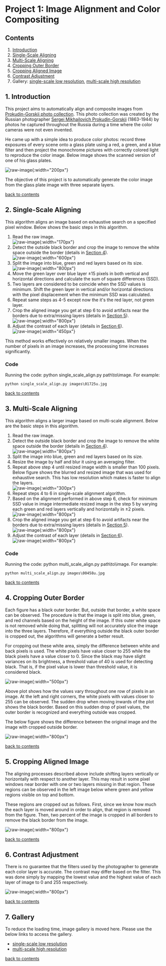 # Project 1: Image Alignment and Color Compositing

<a name="contents"></a>
## Contents
1. [Introduction](#intro)
2. [Single-Scale Aligning](#single-scale)
3. [Multi-Scale Aligning](#multi-scale)
4. [Cropping Outer Border](#crop)
5. [Cropping Aligned Image](#align-crop)
6. [Contrast Adjustment](#contrast)
7. Gallery: [single-scale low resolution](p1-low), [multi-scale high resolution](p1-high)

<a name="intro"></a>
## 1. Introduction

This project aims to automatically align and composite images from [ Prokudin-Gorskii photo collection](http://www.loc.gov/exhibits/empire/gorskii.html). This photo collection was created by the Russian photographer [Sergei Mikhailovich Prokudin-Gorskii](http://en.wikipedia.org/wiki/Prokudin-Gorskii) (1863-1944) by photos he captured throughout the Russia during a time where the color cameras were not even invented.

He came up with a simple idea to produce color photos: record three exposures of every scene onto a glass plate using a red, a green, and a blue filter and then project the monochrome pictures with correctly colored light to reproduce the color image. Below image shows the scanned version of one of his glass plates.

![raw-image](https://raw.githubusercontent.com/kanishkegb/CSCI-6527-projects/master/Project-1/aligned_images/report/1-raw.jpg){:width="200px"}

The objective of this project is to automatically generate the color image from the glass plate image with three separate layers.

[back to contents](#contents)

<a name="single-scale"></a>
## 2. Single-Scale Aligning

This algorithm aligns an image based on exhaustive search on a specified pixel window. Below shows the basic steps in this algorithm.

1. Read the raw image.  
![raw-image](https://raw.githubusercontent.com/kanishkegb/CSCI-6527-projects/master/Project-1/aligned_images/report/1-raw.jpg){:width="170px"}  
2. Detect the outside black border and crop the image to remove the white space outside the border (details in [Section 4](#crop)).  
![raw-image](https://raw.githubusercontent.com/kanishkegb/CSCI-6527-projects/master/Project-1/aligned_images/report/2-cropped.png){:width="600px"}  
3. Split the image into blue, green and red layers based on its size.  
![raw-image](https://raw.githubusercontent.com/kanishkegb/CSCI-6527-projects/master/Project-1/aligned_images/report/3-split.png){:width="800px"}  
4. Move the green layer over blue layer ±15 pixels in both vertical and horizontal directions and calculate the sum of square differences (SSD).
5. Two layers are considered to be coincide when the SSD values is minimum. Shift the green layer in vertical and/or horizontal directions with the pixel displacement when the minimum SSD was calculated.
6. Repeat same steps as 4-5 except now the it's the red layer, not green layer.
7. Crop the aligned image you get at step 6 to avoid artifacts near the borders due to extra/missing layers (details in [Section 5](#align-crop)).  
![raw-image](https://raw.githubusercontent.com/kanishkegb/CSCI-6527-projects/master/Project-1/aligned_images/report/4-aligned-cropped.png){:width="800px"}  
8. Adjust the contrast of each layer (details in [Section 6](#contrast)).  
![raw-image](https://raw.githubusercontent.com/kanishkegb/CSCI-6527-projects/master/Project-1/aligned_images/report/5-final.png){:width="450px"}  

This method works effectively on relatively smaller images. When the number of pixels in an image increases, the processing time increases significantly.

### Code
Running the code: python single_scale_align.py path\to\image.
For example:
```
python single_scale_align.py images\01725u.jpg
```

[back to contents](#contents)

<a name="multi-scale"></a>
## 3. Multi-Scale Aligning
This algorithm aligns a larger image based on multi-scale alignment. Below are the basic steps in this algorithm.

1. Read the raw image.
2. Detect the outside black border and crop the image to remove the white space outside the border (details in [Section 4](#crop)).  
![raw-image](https://raw.githubusercontent.com/kanishkegb/CSCI-6527-projects/master/Project-1/aligned_images/report/7-cropped.png){:width="800px"}  
3. Split the image into blue, green and red layers based on its size.
4. Resize the image by half and blur it using an averaging filter.
5. Repeat above step 4 until resized image width is smaller than 100 pixels. Below figure shows the blurred and resized image that was used for exhaustive search. This has low resolution which makes is faster to align the layers.  
![raw-image](https://raw.githubusercontent.com/kanishkegb/CSCI-6527-projects/master/Project-1/aligned_images/report/8-blurred.png){:width="300px"}  
6. Repeat steps 4 to 6 in single-scale alignment algorithm.
7. Based on the alignment performed in above step 6, check for minimum SSD value in image intermediate resized image in the step 5 by varying each green and red layers vertically and horizontally in ±2 pixels.  
![raw-image](https://raw.githubusercontent.com/kanishkegb/CSCI-6527-projects/master/Project-1/aligned_images/report/9-aligned.png){:width="800px"}  
8. Crop the aligned image you get at step 6 to avoid artifacts near the borders due to extra/missing layers (details in [Section 5](#align-crop)).  
![raw-image](https://raw.githubusercontent.com/kanishkegb/CSCI-6527-projects/master/Project-1/aligned_images/report/10-aligned-cropped.png){:width="800px"}
9. Adjust the contrast of each layer (details in [Section 6](#contrast)).  
![raw-image](https://raw.githubusercontent.com/kanishkegb/CSCI-6527-projects/master/Project-1/aligned_images/report/11-contrast.png){:width="800px"}


### Code
Running the code: python multi_scale_align.py path\to\image.
For example:
```
python multi_scale_align.py images\00458u.jpg
```

[back to contents](#contents)

<a name="crop"></a>
## 4. Cropping Outer Border

Each figure has a black outer border. But, outside that border, a white space can be observed. The procedure is that the image is split into blue, green, and red channels based on the height of the image. If this outer white space is not removed while doing that, splitting will not accurately slice the image into the three layers. Therefore, if everything outside the black outer border is cropped out, the algorithms will generate a better result.

For cropping out these white area, simply the difference between white and back pixels is used. The white pixels have value closer to 255 while the black pixels have a value closer to 0. Since the black may have slight variances on its brightness, a threshold value of 40 is used for detecting black. That is, if the pixel value is lower than threshold value, it is considered black.

![raw-image](https://raw.githubusercontent.com/kanishkegb/CSCI-6527-projects/master/Project-1/aligned_images/report/12-border-detect.png){:width="500px"}


Above plot shows how the values vary throughout one row of pixels in an image. At the left and right corners, the white pixels with values closer to 255 can be observed. The sudden drop when moving inwards of the plot shows the black border. Based on this sudden drop of pixel values, the outer border is recognized and everything outside was cropped.

The below figure shows the difference between the original image and the image with cropped outside border.

![raw-image](https://raw.githubusercontent.com/kanishkegb/CSCI-6527-projects/master/Project-1/aligned_images/report/7-cropped.png){:width="800px"}


[back to contents](#contents)

<a name="align-crop"></a>
## 5. Cropping Aligned Image

The aligning processes described above include shifting layers vertically or horizontally with respect to another layer. This may result in some pixel windows near border with one or two layers missing in that region. These regions can be observed in the left image below where green and yellow regions visible on top and bottom.

These regions are cropped out as follows. First, since we know how much the each layer is moved around in order to align, that region is removed from the figure. Then, two percent of the image is cropped in all borders to remove the black border from the image.

![raw-image](https://raw.githubusercontent.com/kanishkegb/CSCI-6527-projects/master/Project-1/aligned_images/report/10-aligned-cropped.png){:width="800px"}

[back to contents](#contents)

<a name="contrast"></a>
## 6. Contrast Adjustment

There is no guarantee that the filters used by the photographer to generate each color layer is accurate. The contrast may differ based on the filter. This was done simply by mapping the lowest value and the highest value of each layer of image to 0 and 255 respectively.   

![raw-image](https://raw.githubusercontent.com/kanishkegb/CSCI-6527-projects/master/Project-1/aligned_images/report/11-contrast.png){:width="800px"}


[back to contents](#contents)

## 7. Gallery

To reduce the loading time, image gallery is moved here. Please use the below links to access the gallery.
  * [single-scale low resolution](p1-low)
  * [multi-scale high resolution](p1-high)

[back to contents](#contents)
